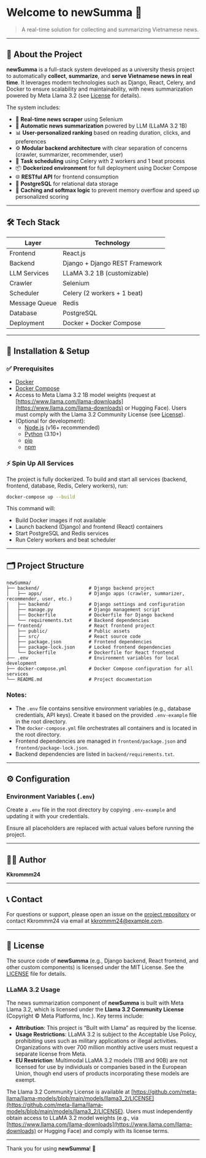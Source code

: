# Welcome to newSumma 👋

> A real-time solution for collecting and summarizing Vietnamese news.

---

## 🧠 About the Project

**newSumma** is a full-stack system developed as a university thesis project to automatically **collect**, **summarize**, and **serve Vietnamese news in real time**. It leverages modern technologies such as Django, React, Celery, and Docker to ensure scalability and maintainability, with news summarization powered by Meta Llama 3.2 (see [License](#-license) for details).

The system includes:

- 🔎 **Real-time news scraper** using Selenium
- 🧠 **Automatic news summarization** powered by LLM (LLaMA 3.2 1B)
- 📊 **User-personalized ranking** based on reading duration, clicks, and preferences
- ⚙️ **Modular backend architecture** with clear separation of concerns (crawler, summarizer, recommender, user)
- 🔁 **Task scheduling** using Celery with 2 workers and 1 beat process
- 📦 **Dockerized environment** for full deployment using Docker Compose
- 🌐 **RESTful API** for frontend consumption
- 💾 **PostgreSQL** for relational data storage
- 🧠 **Caching and softmax logic** to prevent memory overflow and speed up personalized scoring

---

## 🛠️ Tech Stack

| Layer           | Technology                        |
|-----------------|-----------------------------------|
| Frontend        | React.js                          |
| Backend         | Django + Django REST Framework    |
| LLM Services    | LLaMA 3.2 1B (customizable)       |
| Crawler         | Selenium                          |
| Scheduler       | Celery (2 workers + 1 beat)       |
| Message Queue   | Redis                             |
| Database        | PostgreSQL                        |
| Deployment      | Docker + Docker Compose           |

---

## 🚀 Installation & Setup

### ✅ Prerequisites

- [Docker](https://www.docker.com/get-started)
- [Docker Compose](https://docs.docker.com/compose/install/)
- Access to Meta Llama 3.2 1B model weights (request at [https://www.llama.com/llama-downloads](https://www.llama.com/llama-downloads) or Hugging Face). Users must comply with the Llama 3.2 Community License (see [License](#-license)).
- (Optional for development):
  - [Node.js](https://nodejs.org/) (v16+ recommended)
  - [Python](https://www.python.org/) (3.10+)
  - [pip](https://pip.pypa.io/en/stable/)
  - [npm](https://www.npmjs.com/)

### ⚡ Spin Up All Services

The project is fully dockerized. To build and start all services (backend, frontend, database, Redis, Celery workers), run:

```bash
docker-compose up --build
```

This command will:

- Build Docker images if not available
- Launch backend (Django) and frontend (React) containers
- Start PostgreSQL and Redis services
- Run Celery workers and beat scheduler

---

## 🗂️ Project Structure

```plaintext
newSumma/
├── backend/                  # Django backend project
│   ├── apps/                 # Django apps (crawler, summarizer, recommender, user, etc.)
│   ├── backend/              # Django settings and configuration
│   ├── manage.py             # Django management script
│   ├── Dockerfile            # Dockerfile for Django backend
│   └── requirements.txt      # Backend dependencies
├── frontend/                 # React frontend project
│   ├── public/               # Public assets
│   ├── src/                  # React source code
│   ├── package.json          # Frontend dependencies
│   ├── package-lock.json     # Locked frontend dependencies
│   └── Dockerfile            # Dockerfile for React frontend
├── .env                      # Environment variables for local development
├── docker-compose.yml        # Docker Compose configuration for all services
└── README.md                 # Project documentation
```

### Notes:

- The `.env` file contains sensitive environment variables (e.g., database credentials, API keys). Create it based on the provided `.env-example` file in the root directory.
- The `docker-compose.yml` file orchestrates all containers and is located in the root directory.
- Frontend dependencies are managed in `frontend/package.json` and `frontend/package-lock.json`.
- Backend dependencies are listed in `backend/requirements.txt`.

---

## ⚙️ Configuration

### Environment Variables (`.env`)

Create a `.env` file in the root directory by copying `.env-example` and updating it with your credentials.

Ensure all placeholders are replaced with actual values before running the project.

---

## 🧑‍💻 Author

**Kkrommm24**

---

## 📞 Contact

For questions or support, please open an issue on the [project repository](https://github.com/Kkrommm24/newSumma) or contact Kkrommm24 via email at [kkrommm24@example.com](mailto:kkrommm24@example.com).

---

## 📜 License

The source code of **newSumma** (e.g., Django backend, React frontend, and other custom components) is licensed under the MIT License. See the [LICENSE](LICENSE) file for details.

### LLaMA 3.2 Usage

The news summarization component of **newSumma** is built with Meta Llama 3.2, which is licensed under the **Llama 3.2 Community License** (Copyright © Meta Platforms, Inc.). Key terms include:

- **Attribution**: This project is “Built with Llama” as required by the license.
- **Usage Restrictions**: LLaMA 3.2 is subject to the Acceptable Use Policy, prohibiting uses such as military applications or illegal activities. Organizations with over 700 million monthly active users must request a separate license from Meta.
- **EU Restriction**: Multimodal LLaMA 3.2 models (11B and 90B) are not licensed for use by individuals or companies based in the European Union, though end users of products incorporating these models are exempt.

The Llama 3.2 Community License is available at [https://github.com/meta-llama/llama-models/blob/main/models/llama3_2/LICENSE](https://github.com/meta-llama/llama-models/blob/main/models/llama3_2/LICENSE). Users must independently obtain access to LLaMA 3.2 model weights (e.g., via [https://www.llama.com/llama-downloads](https://www.llama.com/llama-downloads) or Hugging Face) and comply with its license terms.

---

Thank you for using **newSumma**! 🚀
